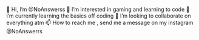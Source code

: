  👋 Hi, I’m @NoAnswerss
 👀 I’m interested in gaming and learning to code
 🌱 I’m currently learning the basics off coding 
 💞️ I’m looking to collaborate on everything atm
 📫 How to reach me , send me a message on my instagram @NoAnswerrs

<!---
NoAnswerss/NoAnswerss is a ✨ special ✨ repository because its `README.md` (this file) appears on your GitHub profile.
You can click the Preview link to take a look at your changes.
--->
